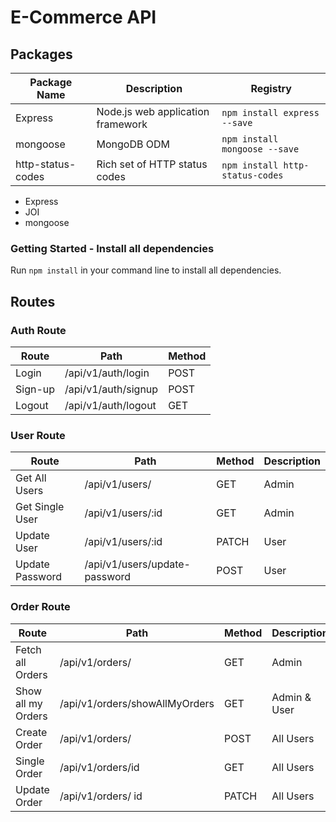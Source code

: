 # E-Commerce API

## Packages

| Package Name      | Description                       | Registry                        |
| ----------------- | --------------------------------- | ------------------------------- |
| Express           | Node.js web application framework | `npm install express --save`    |
| mongoose          | MongoDB ODM                       | `npm install mongoose --save`   |
| http-status-codes | Rich set of HTTP status codes     | `npm install http-status-codes` |

- Express
- JOI
- mongoose

### Getting Started - Install all dependencies

Run `npm install` in your command line to install all dependencies.

## Routes

### Auth Route

| Route   | Path                | Method |
| ------- | ------------------- | ------ |
| Login   | /api/v1/auth/login  | POST   |
| Sign-up | /api/v1/auth/signup | POST   |
| Logout  | /api/v1/auth/logout | GET    |

### User Route

| Route           | Path                          | Method | Description |
| --------------- | ----------------------------- | ------ | ----------- |
| Get All Users   | /api/v1/users/                | GET    | Admin       |
| Get Single User | /api/v1/users/:id             | GET    | Admin       |
| Update User     | /api/v1/users/:id             | PATCH  | User        |
| Update Password | /api/v1/users/update-password | POST   | User        |

### Order Route

| Route              | Path                           | Method | Description  |
| ------------------ | ------------------------------ | ------ | ------------ |
| Fetch all Orders   | /api/v1/orders/                | GET    | Admin        |
| Show all my Orders | /api/v1/orders/showAllMyOrders | GET    | Admin & User |
| Create Order       | /api/v1/orders/                | POST   | All Users    |
| Single Order       | /api/v1/orders/id              | GET    | All Users    |
| Update Order       | /api/v1/orders/ id             | PATCH  | All Users    |
